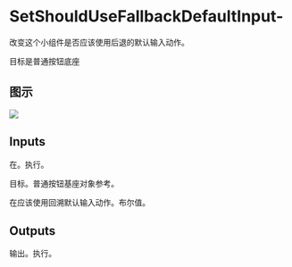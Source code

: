 # SetShouldUseFallbackDefaultInput-

改变这个小组件是否应该使用后退的默认输入动作。

目标是普通按钮底座

## 图示

![]($-20221218-18205381.png)

## Inputs

在。执行。

目标。普通按钮基座对象参考。

在应该使用回溯默认输入动作。布尔值。 

## Outputs

输出。执行。
